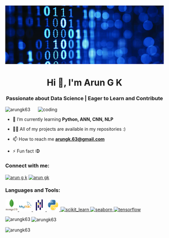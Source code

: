 ![logo](https://github.com/arungk63/arungk63/blob/main/banner.png)
<h1 align="center">Hi 👋, I'm Arun G K</h1>
<h3 align="center">Passionate about Data Science | Eager to Learn and Contribute</h3>

<img align="right" alt="coding" width="400" src = "https://raw.githubusercontent.com/TheDudeThatCode/TheDudeThatCode/master/Assets/Developer.gif">

<p align="left"> <img src="https://komarev.com/ghpvc/?username=arungk63&label=Profile%20views&color=0e75b6&style=flat" alt="arungk63" /> </p>

- 🌱 I’m currently learning **Python, ANN, CNN, NLP**

- 👨‍💻 All of my projects are available in my repositories :)

- 📫 How to reach me **arungk.63@gmail.com**

- ⚡ Fun fact **:D**

<h3 align="left">Connect with me:</h3>
<p align="left">
<a href="https://linkedin.com/in/arun g k" target="blank"><img align="center" src="https://raw.githubusercontent.com/rahuldkjain/github-profile-readme-generator/master/src/images/icons/Social/linked-in-alt.svg" alt="arun g k" height="30" width="40" /></a>
<a href="https://fb.com/arun gk" target="blank"><img align="center" src="https://raw.githubusercontent.com/rahuldkjain/github-profile-readme-generator/master/src/images/icons/Social/facebook.svg" alt="arun gk" height="30" width="40" /></a>
</p>

<h3 align="left">Languages and Tools:</h3>
<p align="left"> <a href="https://www.mongodb.com/" target="_blank" rel="noreferrer"> <img src="https://raw.githubusercontent.com/devicons/devicon/master/icons/mongodb/mongodb-original-wordmark.svg" alt="mongodb" width="40" height="40"/> </a> <a href="https://www.mysql.com/" target="_blank" rel="noreferrer"> <img src="https://raw.githubusercontent.com/devicons/devicon/master/icons/mysql/mysql-original-wordmark.svg" alt="mysql" width="40" height="40"/> </a> <a href="https://pandas.pydata.org/" target="_blank" rel="noreferrer"> <img src="https://raw.githubusercontent.com/devicons/devicon/2ae2a900d2f041da66e950e4d48052658d850630/icons/pandas/pandas-original.svg" alt="pandas" width="40" height="40"/> </a> <a href="https://www.python.org" target="_blank" rel="noreferrer"> <img src="https://raw.githubusercontent.com/devicons/devicon/master/icons/python/python-original.svg" alt="python" width="40" height="40"/> </a> <a href="https://scikit-learn.org/" target="_blank" rel="noreferrer"> <img src="https://upload.wikimedia.org/wikipedia/commons/0/05/Scikit_learn_logo_small.svg" alt="scikit_learn" width="40" height="40"/> </a> <a href="https://seaborn.pydata.org/" target="_blank" rel="noreferrer"> <img src="https://seaborn.pydata.org/_images/logo-mark-lightbg.svg" alt="seaborn" width="40" height="40"/> </a> <a href="https://www.tensorflow.org" target="_blank" rel="noreferrer"> <img src="https://www.vectorlogo.zone/logos/tensorflow/tensorflow-icon.svg" alt="tensorflow" width="40" height="40"/> </a> </p>

<p><img align="left" src="https://github-readme-stats.vercel.app/api/top-langs?username=arungk63&show_icons=true&locale=en&layout=compact" alt="arungk63" /></p>

<p>&nbsp;<img align="center" src="https://github-readme-stats.vercel.app/api?username=arungk63&show_icons=true&locale=en" alt="arungk63" /></p>

<p><img align="center" src="https://github-readme-streak-stats.herokuapp.com/?user=arungk63&" alt="arungk63" /></p>
